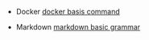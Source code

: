 - Docker [docker basis command](./docker/Docker.md)

- Markdown [markdown basic grammar](./markdown/markdown.md)